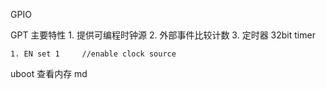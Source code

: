 


GPIO
	
    
    
GPT
	主要特性
    1. 提供可编程时钟源
    2. 外部事件比较计数
    3. 定时器
	32bit timer

	1. EN set 1		//enable clock source


uboot 查看内存
	md


